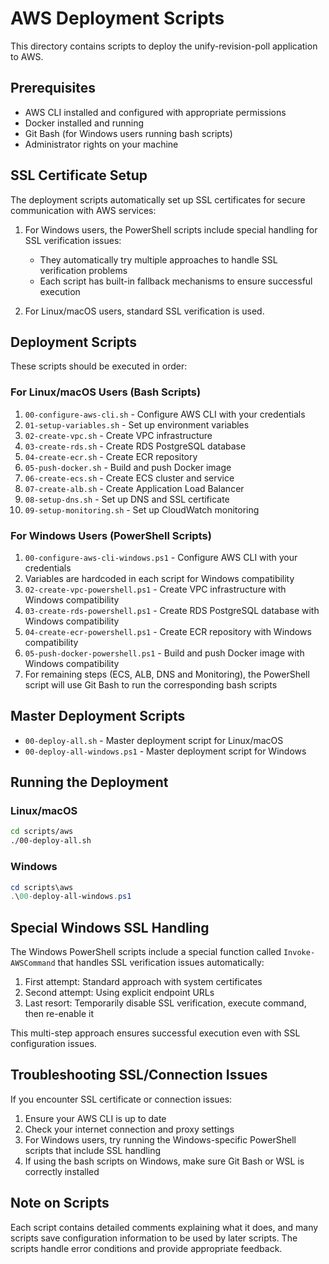 # AWS Deployment Scripts

This directory contains scripts to deploy the unify-revision-poll application to AWS.

## Prerequisites

- AWS CLI installed and configured with appropriate permissions
- Docker installed and running
- Git Bash (for Windows users running bash scripts)
- Administrator rights on your machine

## SSL Certificate Setup

The deployment scripts automatically set up SSL certificates for secure communication with AWS services:

1. For Windows users, the PowerShell scripts include special handling for SSL verification issues:

   - They automatically try multiple approaches to handle SSL verification problems
   - Each script has built-in fallback mechanisms to ensure successful execution

2. For Linux/macOS users, standard SSL verification is used.

## Deployment Scripts

These scripts should be executed in order:

### For Linux/macOS Users (Bash Scripts)

1. `00-configure-aws-cli.sh` - Configure AWS CLI with your credentials
2. `01-setup-variables.sh` - Set up environment variables
3. `02-create-vpc.sh` - Create VPC infrastructure
4. `03-create-rds.sh` - Create RDS PostgreSQL database
5. `04-create-ecr.sh` - Create ECR repository
6. `05-push-docker.sh` - Build and push Docker image
7. `06-create-ecs.sh` - Create ECS cluster and service
8. `07-create-alb.sh` - Create Application Load Balancer
9. `08-setup-dns.sh` - Set up DNS and SSL certificate
10. `09-setup-monitoring.sh` - Set up CloudWatch monitoring

### For Windows Users (PowerShell Scripts)

1. `00-configure-aws-cli-windows.ps1` - Configure AWS CLI with your credentials
2. Variables are hardcoded in each script for Windows compatibility
3. `02-create-vpc-powershell.ps1` - Create VPC infrastructure with Windows compatibility
4. `03-create-rds-powershell.ps1` - Create RDS PostgreSQL database with Windows compatibility
5. `04-create-ecr-powershell.ps1` - Create ECR repository with Windows compatibility
6. `05-push-docker-powershell.ps1` - Build and push Docker image with Windows compatibility
7. For remaining steps (ECS, ALB, DNS and Monitoring), the PowerShell script will use Git Bash to run the corresponding bash scripts

## Master Deployment Scripts

- `00-deploy-all.sh` - Master deployment script for Linux/macOS
- `00-deploy-all-windows.ps1` - Master deployment script for Windows

## Running the Deployment

### Linux/macOS

```bash
cd scripts/aws
./00-deploy-all.sh
```

### Windows

```powershell
cd scripts\aws
.\00-deploy-all-windows.ps1
```

## Special Windows SSL Handling

The Windows PowerShell scripts include a special function called `Invoke-AWSCommand` that handles SSL verification issues automatically:

1. First attempt: Standard approach with system certificates
2. Second attempt: Using explicit endpoint URLs
3. Last resort: Temporarily disable SSL verification, execute command, then re-enable it

This multi-step approach ensures successful execution even with SSL configuration issues.

## Troubleshooting SSL/Connection Issues

If you encounter SSL certificate or connection issues:

1. Ensure your AWS CLI is up to date
2. Check your internet connection and proxy settings
3. For Windows users, try running the Windows-specific PowerShell scripts that include SSL handling
4. If using the bash scripts on Windows, make sure Git Bash or WSL is correctly installed

## Note on Scripts

Each script contains detailed comments explaining what it does, and many scripts save configuration information to be used by later scripts. The scripts handle error conditions and provide appropriate feedback.
